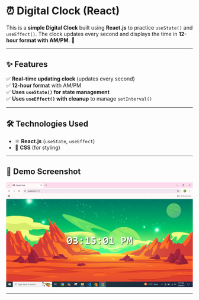 # ⏰ Digital Clock (React)

This is a **simple Digital Clock** built using **React.js** to practice `useState()` and `useEffect()`. The clock updates every second and displays the time in **12-hour format with AM/PM**. 🎯

---

## ✨ Features
✅ **Real-time updating clock** (updates every second)  
✅ **12-hour format** with AM/PM  
✅ **Uses `useState()` for state management**  
✅ **Uses `useEffect()` with cleanup** to manage `setInterval()`  

---

## 🛠️ Technologies Used
- ⚛ **React.js** (`useState`, `useEffect`)
- 🎨 **CSS** (for styling)

---

## 📸 Demo Screenshot
![Digital Clock Demo](Demo.png)

---

